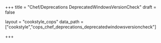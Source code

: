 +++
title = "Chef/Deprecations DeprecatedWindowsVersionCheck"
draft = false

layout = "cookstyle_cops"
data_path = ["cookstyle","cops_chef_deprecations_deprecatedwindowsversioncheck"]

+++

<!-- The content of this page is automatically generated from the
cops_chef_deprecations_deprecatedwindowsversioncheck.yml file in github.com/chef/cookstyle/blob/master/docs-chef-io/data/cookstyle/. -->

